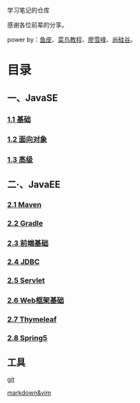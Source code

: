 学习笔记的仓库

感谢各位前辈的分享。

power by：[鱼皮](https://space.bilibili.com/12890453)、[菜鸟教程](https://www.runoob.com/)、[廖雪峰](https://www.liaoxuefeng.com/)、[尚硅谷](https://space.bilibili.com/302417610)。

# 目录

## 一、JavaSE

### [1.1 基础](Java/%E5%9F%BA%E7%A1%80/%E5%9F%BA%E7%A1%80.md)

### [1.2 面向对象](Java/%E5%9F%BA%E7%A1%80/%E5%9F%BA%E7%A1%80-%E9%9D%A2%E5%90%91%E5%AF%B9%E8%B1%A1.md)

### [1.3 高级](Java/%E5%9F%BA%E7%A1%80/%E9%AB%98%E7%BA%A7.md)

## 二·、JavaEE

### [2.1 Maven](Java/%E4%BC%81%E4%B8%9A%E5%BC%80%E5%8F%91/JavaEETools/Maven.md)

### [2.2 Gradle](Java/%E4%BC%81%E4%B8%9A%E5%BC%80%E5%8F%91/JavaEETools/Gradle.md)

### [2.3 前端基础](Java/%E4%BC%81%E4%B8%9A%E5%BC%80%E5%8F%91/%E5%9F%BA%E7%A1%80/%E5%89%8D%E7%AB%AF.md)

### [2.4 JDBC](Java/%E4%BC%81%E4%B8%9A%E5%BC%80%E5%8F%91/%E5%9F%BA%E7%A1%80/JDBC.md)

### [2.5 Servlet](Java/%E4%BC%81%E4%B8%9A%E5%BC%80%E5%8F%91/%E5%9F%BA%E7%A1%80/Servlet.md)

### [2.6 Web框架基础](Java/%E4%BC%81%E4%B8%9A%E5%BC%80%E5%8F%91/%E5%9F%BA%E7%A1%80/Web%E6%A1%86%E6%9E%B6%E5%9F%BA%E7%A1%80.md)

### [2.7 Thymeleaf](Java/%E4%BC%81%E4%B8%9A%E5%BC%80%E5%8F%91/%E5%9F%BA%E7%A1%80/Thymeleaf.md)

### [2.8 Spring5](Java/%E4%BC%81%E4%B8%9A%E5%BC%80%E5%8F%91/%E5%9F%BA%E7%A1%80/Spring5.md)

## 工具

[git](git.md)

[markdown&vim](markdowm&vim.md)
